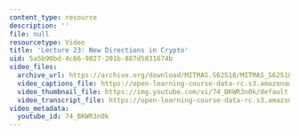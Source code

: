 ```yaml
---
content_type: resource
description: ''
file: null
resourcetype: Video
title: 'Lecture 23: New Directions in Crypto'
uid: 5a5b90bd-4c66-9827-201b-887d5831674b
video_files:
  archive_url: https://archive.org/download/MITMAS.S62S18/MITMAS_S62S18_lec23_300k.mp4
  video_captions_file: https://open-learning-course-data-rc.s3.amazonaws.com/mas-s62-cryptocurrency-engineering-and-design-spring-2018/4714b4c1f5e25b3f8c86a59be3b47500_74_BKWR3n0k.vtt
  video_thumbnail_file: https://img.youtube.com/vi/74_BKWR3n0k/default.jpg
  video_transcript_file: https://open-learning-course-data-rc.s3.amazonaws.com/mas-s62-cryptocurrency-engineering-and-design-spring-2018/2787e7358b9eb76f59c673e74539a6e0_74_BKWR3n0k.pdf
video_metadata:
  youtube_id: 74_BKWR3n0k
---
```

